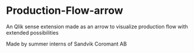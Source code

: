 # Production-Flow-arrow
An Qlik sense extension made as an arrow to visualize production flow with extended possibilities

Made by summer interns of Sandvik Coromant AB
